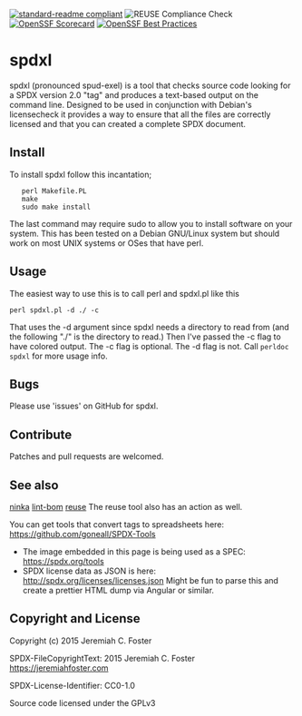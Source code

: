 [![standard-readme compliant](https://img.shields.io/badge/readme%20style-standard-brightgreen.svg?style=flat-square)](https://github.com/RichardLitt/standard-readme)
![REUSE Compliance Check](https://github.com/jeremiah/spdxl/workflows/REUSE%20Compliance%20Check/badge.svg)
[![OpenSSF Scorecard](https://api.scorecard.dev/projects/github.com/jeremiah/spdxl/badge)](https://scorecard.dev/viewer/?uri=github.com/jeremiah/spdxl)
[![OpenSSF Best Practices](https://www.bestpractices.dev/projects/142/badge)](https://www.bestpractices.dev/projects/142)
# spdxl 

spdxl (pronounced spud-exel) is a tool that checks source 
code looking for a SPDX version 2.0 "tag" and produces a text-based output
on the command line. Designed to be used in conjunction with Debian's licensecheck
it provides a way to ensure that all the files are correctly licensed and that 
you can created a complete SPDX document. 

## Install

To install spdxl follow this incantation;
```
   perl Makefile.PL
   make
   sudo make install
```
The last command may require sudo to allow you to install software on your
system. This has been tested on a Debian GNU/Linux system but should work on most UNIX systems or OSes that have perl.

## Usage
The easiest way to use this is to call perl and spdxl.pl like this
```
perl spdxl.pl -d ./ -c
```
That uses the -d argument since spdxl needs a directory to read from (and the following "./" is the directory to read.) Then I've passed the -c flag to have colored output. The -c flag is optional. The -d flag is not. Call `perldoc spdxl` for more usage info.

## Bugs
Please use 'issues' on GitHub for spdxl.

## Contribute
Patches and pull requests are welcomed.

## See also 
[ninka](https://github.com/dmgerman/ninka)
[lint-bom](https://git.fsfe.org/reuse/bom-nodejs/src/master/src/lint-bom) 
[reuse](https://github.com/fsfe/reuse-tool) The reuse tool also has an action as well.

You can get tools that convert tags to spreadsheets here:
https://github.com/goneall/SPDX-Tools

* The image embedded in this page is being used as a SPEC: https://spdx.org/tools
* SPDX license data as JSON is here: http://spdx.org/licenses/licenses.json Might be fun to parse this and create a prettier HTML dump via Angular or similar.

## Copyright and License
Copyright (c) 2015 Jeremiah C. Foster

SPDX-FileCopyrightText: 2015 Jeremiah C. Foster <https://jeremiahfoster.com>

SPDX-License-Identifier: CC0-1.0

Source code licensed under the GPLv3


